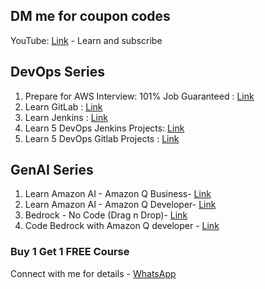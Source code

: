 ## DM me for coupon codes

YouTube: [Link](https://www.youtube.com/@DevopsWorking) - Learn and subscribe <br />
## DevOps Series
1. Prepare for AWS Interview: 101% Job Guaranteed : [Link](https://www.udemy.com/course/aws-crash-course-101-job-guarantee-worlds-1st-qna-style/?referralCode=158315E9DC5088A66932)  <br />
2. Learn GitLab : [Link](https://www.udemy.com/course/gitlab-devops-cicd-pipelines-zero-to-hero-job-ready-2024/?referralCode=3B7B4D58F6013AA5779B) <br />
3. Learn Jenkins : [Link](https://www.udemy.com/course/jenkins-cicd-25-jenkinsfile-3-projects-interview-prep/?couponCode=E199B73A9E64C65B159D) <br />
4. Learn 5 DevOps Jenkins Projects: [Link](https://www.udemy.com/course/5-devops-project-jenkins-k8s-docker-aws-sonarqubenexus/?referralCode=FE6D6FF82F9B96CB946E) <br />
5. Learn 5 DevOps Gitlab Projects : [Link](https://www.udemy.com/course/5-gitlab-spa-project-java-nodejs-php-python-handson-only/?referralCode=408E1F5C5DB9855DFAC2) <br />

## GenAI Series
1. Learn Amazon AI - Amazon Q Business- [Link](https://www.udemy.com/course/aws-cloud-ai-amazon-q-chatgpt/?referralCode=74484005FE128303504C) <br/>
2. Learn Amazon AI - Amazon Q Developer- [Link](https://www.udemy.com/course/aws-ai-series-amazon-q-developer-your-copilot-2024/?referralCode=C7374231916FC658CD38) <br/>
3. Bedrock - No Code (Drag n Drop)- [Link](https://www.udemy.com/course/amazon-bedrock-unleash-genai-without-code-100-drag-drop/?referralCode=D55D7889ADB18CEBA446)
4. Code Bedrock with Amazon Q developer - [Link](https://www.udemy.com/course/amazon-bedrock-with-amazon-q-developer-zero-to-hero-python/?referralCode=6032C5BA71283DEB0723) 
### Buy 1 Get 1 FREE Course <br/>
Connect with me for details - [WhatsApp](https://chat.whatsapp.com/CLWOeMT34D4F89dCIHahzn)
